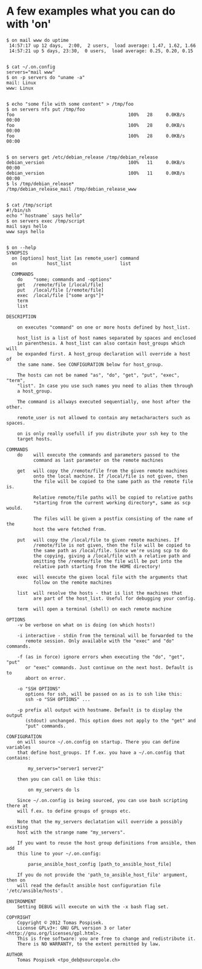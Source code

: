 A few examples what you can do with 'on'
========================================

    $ on mail www do uptime
     14:57:17 up 12 days,  2:00,  2 users,  load average: 1.47, 1.62, 1.66
     14:57:21 up 5 days, 23:30,  0 users,  load average: 0.25, 0.20, 0.15

 
    $ cat ~/.on.config
    servers="mail www"
    $ on -p servers do "uname -a"
    mail: Linux
    www: Linux

 
    $ echo "some file with some content" > /tmp/foo
    $ on servers nfs put /tmp/foo
    foo                                          100%   28     0.0KB/s   00:00    
    foo                                          100%   28     0.0KB/s   00:00
    foo                                          100%   28     0.0KB/s   00:00

 
    $ on servers get /etc/debian_release /tmp/debian_release
    debian_version                               100%   11     0.0KB/s   00:00    
    debian_version                               100%   11     0.0KB/s   00:00    
    $ ls /tmp/debian_release*
    /tmp/debian_release_mail /tmp/debian_release_www

 
    $ cat /tmp/script
    #!/bin/sh
    echo "`hostname` says hello"
    $ on servers exec /tmp/script
    mail says hello
    www says hello

 
    $ on --help
    SYNOPSIS
      on [options] host_list [as remote_user] command
      on           host_list                  list
      
      COMMANDS
        do    "some; commands and -options"
        get   /remote/file [/local/file]
        put   /local/file [/remote/file]
        exec  /local/file ["some args"]*
        term
        list
    
    DESCRIPTION
    
        on executes "command" on one or more hosts defined by host_list.
       
        host_list is a list of host names separated by spaces and enclosed
        in parenthesis. A host_list can also contain host_groups which will
        be expanded first. A host_group declaration will override a host of
        the same name. See CONFIGURATION below for host_group.
       
        The hosts can not be named "as", "do", "get", "put", "exec", "term",
        "list". In case you use such names you need to alias them through
        a host_group.
    
        The command is allways executed sequentially, one host after the other.
    
        remote_user is not allowed to contain any metacharacters such as spaces.
    
        on is only really usefull if you distribute your ssh key to the
        target hosts.
    
    COMMANDS
        do    will execute the commands and parameters passed to the
              command as last parameter on the remote machines
    
        get   will copy the /remote/file from the given remote machines
              onto the local machine. If /local/file is not given, then
              the file will be copied to the same path as the remote file is.
    
              Relative remote/file paths will be copied to relative paths
              *starting from the current working directory*, same as scp would.
    
              The files will be given a postfix consisting of the name of the
              host the were fetched from.
    
        put   will copy the /local/file to given remote machines. If
              /remote/file is not given, then the file will be copied to
              the same path as /local/file. Since we're using scp to do
              the copying, giving a /local/file with a relative path and
              omitting the /remote/file the file will be put into the
              relative path starting from the HOME directory!
    
        exec  will execute the given local file with the arguments that
              follow on the remote machines
    
        list  will resolve the hosts - that is list the machines that
              are part of the host_list. Useful for debugging your config.
    
        term  will open a terminal (shell) on each remote machine
    
    OPTIONS
        -v be verbose on what on is doing (on which hosts!)
    
        -i interactive - stdin from the terminal will be forwarded to the
           remote session. Only available with the "exec" and "do" commands.
    
        -f (as in force) ignore errors when executing the "do", "get", "put"
           or "exec" commands. Just continue on the next host. Default is to
           abort on error.

        -o "SSH OPTIONS"
           options for ssh, will be passed on as is to ssh like this:
           ssh -o "SSH OPTIONS" ...

        -p prefix all output with hostname. Default is to display the output
           (stdout) unchanged. This option does not apply to the "get" and
           "put" commands.
    
    CONFIGURATION
        on will source ~/.on.config on startup. There you can define variables
        that define host_groups. If f.ex. you have a ~/.on.config that contains:
    
            my_servers="server1 server2"
    
        then you can call on like this:
    
    	    on my_servers do ls
    
        Since ~/.on.config is being sourced, you can use bash scripting there at
        will f.ex. to define groups of groups etc.
    
        Note that the my_servers declatation will override a possibly existing
        host with the strange name "my_servers".

        If you want to reuse the host group definitions from ansible, then add
        this line to your ~/.on.config:

            parse_ansible_host_config [path_to_ansible_host_file]

        If you do not provide the 'path_to_ansible_host_file' argument, then on
        will read the default ansible host configuration file '/etc/ansible/hosts'.

    ENVIRONMENT
        Setting DEBUG will execute on with the -x bash flag set.
    
    COPYRIGHT
        Copyright © 2012 Tomas Pospisek.
        License GPLv3+: GNU GPL version 3 or later <http://gnu.org/licenses/gpl.html>.
        This is free software: you are free to change and redistribute it.
        There is NO WARRANTY, to the extent permitted by law.
    
    AUTHOR
        Tomas Pospisek <tpo_deb@sourcepole.ch>

